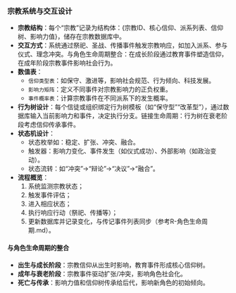 ### 宗教系统与交互设计

- **宗教结构**：每个“宗教”记录为结构体：{宗教ID、核心信仰、派系列表、信仰树、影响力值}，储存在宗教数据库中。
- **交互方式**：系统通过祭祀、圣战、传播事件触发宗教响应，如加入派系、参与仪式、理念冲突。与角色生命周期整合：在成长阶段通过教育事件塑造信仰，在成年阶段宗教事件影响社会行为。
- **数值表**：
  - `信仰类型表`：如保守、激进等，影响社会规范、行为倾向、科技发展。
  - `影响力矩阵`：定义不同事件对宗教影响力的正负权重。
  - `事件概率表`：计算宗教事件在不同派系下的发生概率。
- **行为树设计**：每个信徒或组织绑定行为树模板（如“保守型”“改革型”），通过数据库输入当前影响力和事件，决定执行分支。链接生命周期：行为树在衰老阶段考虑信仰传承事件。
- **状态机设计**：
  - 状态枚举如：稳定、扩张、冲突、融合。
  - 触发器：影响力变化、事件发生（如仪式成功）、外部影响（如政治变动）。
  - 状态流转：如“冲突”→“辩论”→“决议”→“融合”。
- **流程概览**：
  1. 系统监测宗教状态；
  2. 触发事件评估；
  3. 进入相应状态；
  4. 执行响应行动（祭祀、传播等）；
  5. 更新数据库并记录变化，与传记事件列表同步（参考R-角色生命周期.md）。

#### 与角色生命周期的整合
- **出生与成长阶段**：宗教信仰从出生时影响，教育事件形成核心信仰树。
- **成年与衰老阶段**：宗教事件驱动扩张/冲突，影响角色社会化。
- **死亡与传承**：影响力值和信仰树传承给后代，影响新角色的初始倾向。